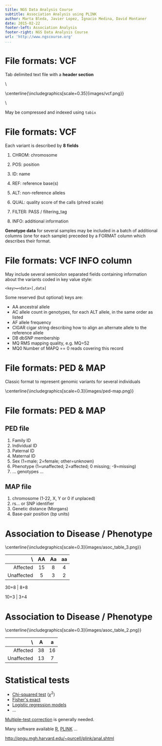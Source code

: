 ```yaml
---
title: NGS Data Analysis Course
subtitle: Association Analysis using PLINK
author: Marta Bleda, Javier Lopez, Ignacio Medina, David Montaner
date: 2015-02-22 
footer-left: Association Analysis
footer-right: NGS Data Analysis Course
url: 'http://www.ngscourse.org'
...
```



File formats: VCF
================================================================================

Tab delimited text file with a __header section__

\ 

<!--
![](images/vcf.png)
-->

\centerline{\includegraphics[scale=0.35]{images/vcf.png}}

\ 

May be compressed and indexed using ``tabix``


File formats: VCF
================================================================================

Each variant is described by __8 fields__

1. CHROM: chromosome
2. POS: position
3. ID: name
4. REF: reference base(s)
5. ALT: non-reference alleles

6. QUAL: quality score of the calls (phred scale)
7. FILTER: PASS / filtering_tag
8. INFO: additional information 


__Genotype data__ for several samples may be included in 
a batch of additional columns (one for each sample)
preceded by a FORMAT column which describes their format.



File formats: VCF INFO column
================================================================================

May include several semicolon separated fields
containing information about the variants coded in key value style:

    <key>=<data>[,data]

Some reserved (but optional) keys are:

- AA ancestral allele
- AC allele count in genotypes, for each ALT allele, in the same order as listed
- AF allele frequency
- CIGAR cigar string describing how to align an alternate allele to the reference allele
- DB dbSNP membership
- MQ RMS mapping quality, e.g. MQ=52
- MQ0 Number of MAPQ == 0 reads covering this record

<!--
- NS Number of samples with data
- SB strand bias at this position
- SOMATIC: indicates that the record is a somatic mutation
- VALIDATED validated by follow-up experiment
-->



File formats: PED & MAP
================================================================================

Classic format to represent genomic variants for several individuals

\centerline{\includegraphics[scale=0.3]{images/ped-map.png}}

<!--
Some variants of the format are described depending on the software used to read or write them.
Those variants may include _transposed_ versions of the format which is 
closer to standard _genomic_ representation of this kind of information.
-->

File formats: PED & MAP
================================================================================

PED file
---------

1. Family ID
2. Individual ID
3. Paternal ID
4. Maternal ID
5. Sex (1=male; 2=female; other=unknown)
6. Phenotype (1=unaffected; 2=affected; 0 missing; -9=missing)
7. ... genotypes ...


MAP file
--------

1. chromosome (1-22, X, Y or 0 if unplaced)
2. rs... or SNP identifier
3. Genetic distance (Morgans)
4. Base-pair position (bp units)


Association to Disease / Phenotype
================================================================================

<!--
images from:
http://www.mailund.dk/index.php/2008/02/27/association-mapping-and-local-genealogies/

tables form:
http://www.tablesgenerator.com/markdown_tables
-->

\centerline{\includegraphics[scale=0.3]{images/asoc_table_3.png}}



|   \        | AA | Aa | aa |
|-----------:|:--:|:--:|:--:|
|   Affected | 15 |  8 |  4 |
| Unaffected |  5 |  3 |  2 |

30+8  |  8+8

10+3 |  3+4


Association to Disease / Phenotype
================================================================================

\centerline{\includegraphics[scale=0.3]{images/asoc_table_2.png}}

|   \        |  A |  a |
|-----------:|:--:|:--:|
|   Affected | 38 | 16 |
| Unaffected | 13 |  7 |



Statistical tests
================================================================================

- [Chi-squared test](http://en.wikipedia.org/wiki/Chi-squared_test) ($\chi^2$)
- [Fisher's exact](http://en.wikipedia.org/wiki/Fisher's_exact_test)
- [Logistic regression models](http://en.wikipedia.org/wiki/Logistic_regression)
- ...

[Multiple-test correction](http://www.ncbi.nlm.nih.gov/pmc/articles/PMC2907892/) is generally needed.

Many software available [R](http://cran.es.r-project.org/), [PLINK](http://pngu.mgh.harvard.edu/~purcell/plink/) ... 

<http://pngu.mgh.harvard.edu/~purcell/plink/anal.shtml>
